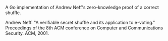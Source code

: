 A Go implementation of Andrew Neff's zero-knowledge proof of a correct shuffle.

Andrew Neff. "A verifiable secret shuffle and its application to e-voting."
Proceedings of the 8th ACM conference on Computer and Communications Security.
ACM, 2001.
